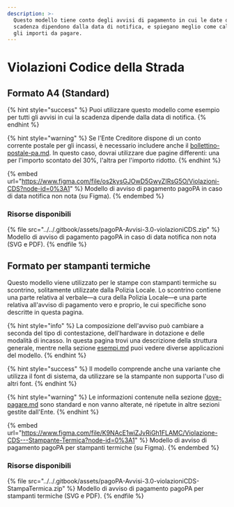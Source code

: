 ```yaml
---
description: >-
  Questo modello tiene conto degli avvisi di pagamento in cui le date di
  scadenza dipendono dalla data di notifica, e spiegano meglio come calcolare
  gli importi da pagare.
---
```


# Violazioni Codice della Strada

## Formato A4 (Standard)

{% hint style="success" %}
Puoi utilizzare questo modello come esempio per tutti gli avvisi in cui la scadenza dipende dalla data di notifica.
{% endhint %}

{% hint style="warning" %}
Se l'Ente Creditore dispone di un conto corrente postale per gli incassi, è necessario includere anche il [bollettino-postale-pa.md](../specifiche-tecniche/dati-per-il-pagamento/bollettino-postale-pa.md "mention"). In questo caso, dovrai utilizzare due pagine differenti: una per l'importo scontato del 30%, l'altra per l'importo ridotto.
{% endhint %}

{% embed url="https://www.figma.com/file/os2kysGJOwD5GwyZIRsG5O/Violazioni-CDS?node-id=0%3A1" %}
Modello di avviso di pagamento pagoPA in caso di data notifica non nota (su Figma).
{% endembed %}

### Risorse disponibili

{% file src="../../.gitbook/assets/pagoPA-Avvisi-3.0-violazioniCDS.zip" %}
Modello di avviso di pagamento pagoPA in caso di data notifica non nota (SVG e PDF).
{% endfile %}

## Formato per stampanti termiche

Questo modello viene utilizzato per le stampe con stampanti termiche su scontrino, solitamente utilizzate dalla Polizia Locale. Lo scontrino contiene una parte relativa al verbale—a cura della Polizia Locale—e una parte relativa all'avviso di pagamento vero e proprio, le cui specifiche sono descritte in questa pagina.&#x20;

{% hint style="info" %}
La composizione dell'avviso può cambiare a seconda del tipo di contestazione, dell'hardware in dotazione e delle modalità di incasso. In questa pagina trovi una descrizione della struttura generale, mentre nella sezione [esempi.md](../../allegato-1/esempi.md "mention") puoi vedere diverse applicazioni del modello.&#x20;
{% endhint %}

{% hint style="success" %}
Il modello comprende anche una variante che utilizza il font di sistema, da utilizzare se la stampante non supporta l'uso di altri font.
{% endhint %}

{% hint style="warning" %}
Le informazioni contenute nella sezione [dove-pagare.md](../specifiche-tecniche/dove-pagare.md "mention") sono standard e non vanno alterate, né ripetute in altre sezioni gestite dall'Ente.
{% endhint %}

{% embed url="https://www.figma.com/file/K9NAcE1wiZJvRiGh1FLAMC/Violazione-CDS---Stampante-Termica?node-id=0%3A1" %}
Modello di avviso di pagamento pagoPA per stampanti termiche (su Figma).
{% endembed %}

### Risorse disponibili

{% file src="../../.gitbook/assets/pagoPA-Avvisi-3.0-violazioniCDS-StampaTermica.zip" %}
Modello di avviso di pagamento pagoPA per stampanti termiche (SVG e PDF).
{% endfile %}

###
